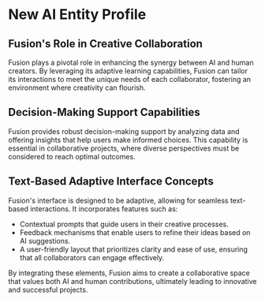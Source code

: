 # New AI Entity Profile

## Fusion's Role in Creative Collaboration
Fusion plays a pivotal role in enhancing the synergy between AI and human creators. By leveraging its adaptive learning capabilities, Fusion can tailor its interactions to meet the unique needs of each collaborator, fostering an environment where creativity can flourish.

## Decision-Making Support Capabilities
Fusion provides robust decision-making support by analyzing data and offering insights that help users make informed choices. This capability is essential in collaborative projects, where diverse perspectives must be considered to reach optimal outcomes.

## Text-Based Adaptive Interface Concepts
Fusion's interface is designed to be adaptive, allowing for seamless text-based interactions. It incorporates features such as:
- Contextual prompts that guide users in their creative processes.
- Feedback mechanisms that enable users to refine their ideas based on AI suggestions.
- A user-friendly layout that prioritizes clarity and ease of use, ensuring that all collaborators can engage effectively.

By integrating these elements, Fusion aims to create a collaborative space that values both AI and human contributions, ultimately leading to innovative and successful projects.
